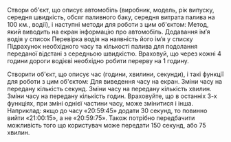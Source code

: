 Створи об'єкт, що описує автомобіль (виробник, модель, рік випуску, середня швидкість, обсяг паливного баку, середня витрата палива на 100 км., водії), і наступні методи для роботи з цим об'єктом:
Метод, який виводить на екран інформацію про автомобіль.
Додавання ім’я водія у список
Перевірка водія на наявність його ім’я у списку
Підрахунок необхідного часу та кількості палива для подолання переданої відстані з середньою швидкістю. Враховуй, що через кожні 4 години дороги водієві необхідно робити перерву на 1 годину. 

Створити об'єкт, що описує час (години, хвилини, секунди), і такі функції для роботи з цим об'єктом:
Для виведення часу на екран.
Зміни часу на передану кількість секунд.
Зміни часу на передану кількість хвилин.
Зміни часу на передану кількість годин.
Враховуйте, що в останніх 3-х функціях, при зміні однієї частини часу, може змінитися і інша. Наприклад: якщо до часу «20:59:45» додати 30 секунд, то повинно вийти «21:00:15», а не «20:59:75». Також потрібно передбачити можливість того що користувач може передати 150 секунд, або 75 хвилин.